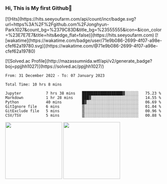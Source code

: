 ### Hi, This is My first Github👋
<p>
[![Hits](https://hits.seeyoufarm.com/api/count/incr/badge.svg?url=https%3A%2F%2Fgithub.com%2FJonghyun-Park1027&count_bg=%2379C83D&title_bg=%23555555&icon=&icon_color=%23E7E7E7&title=hits&edge_flat=false)](https://hits.seeyoufarm.com)
[![wakatime](https://wakatime.com/badge/user/71e9b086-2699-4f07-a98e-cfef62a19780.svg)](https://wakatime.com/@71e9b086-2699-4f07-a98e-cfef62a19780)
 </p>
[![Solved.ac Profile](http://mazassumnida.wtf/api/v2/generate_badge?boj=ppjjhh1027)](https://solved.ac/ppjjhh1027/)

<!--START_SECTION:waka-->

```text
From: 31 December 2022 - To: 07 January 2023

Total Time: 10 hrs 8 mins

Jupyter           7 hrs 38 mins   ██████████████████▓░░░░░░   75.23 %
Markdown          1 hr 28 mins    ███▓░░░░░░░░░░░░░░░░░░░░░   14.55 %
Python            40 mins         █▓░░░░░░░░░░░░░░░░░░░░░░░   06.69 %
GitIgnore file    6 mins          ▒░░░░░░░░░░░░░░░░░░░░░░░░   01.04 %
GitExclude file   5 mins          ▒░░░░░░░░░░░░░░░░░░░░░░░░   00.96 %
CSV/TSV           5 mins          ▒░░░░░░░░░░░░░░░░░░░░░░░░   00.88 %
```

<!--END_SECTION:waka-->

<p>
  <img height="180em" src="https://github-readme-stats.vercel.app/api?username=Jonghyun-Park1027&show_icons=true&include_all_commits=true&bg_color=30,e96443,904e95&title_color=fff&text_color=fff">
  <img height="180em" src="https://github-readme-stats.vercel.app/api/top-langs/?username=Jonghyun-Park1027&layout=compact&bg_color=30,e96443,904e95&title_color=fff&text_color=fff">
</p>


